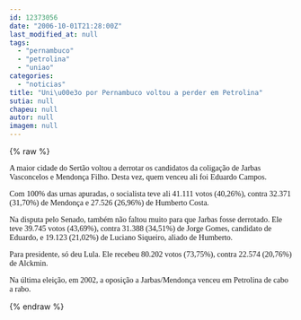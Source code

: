 ```yaml
---
id: 12373056
date: "2006-10-01T21:28:00Z"
last_modified_at: null
tags:
  - "pernambuco"
  - "petrolina"
  - "uniao"
categories:
  - "noticias"
title: "Uni\u00e3o por Pernambuco voltou a perder em Petrolina"
sutia: null
chapeu: null
autor: null
imagem: null
---
```

{% raw %}
<p><P><FONT face=Arial><FONT face=Verdana>A maior cidade do Sertão voltou a derrotar os candidatos da coligação de Jarbas Vasconcelos e Mendonça Filho. Desta vez, quem venceu ali foi Eduardo Campos.</FONT></P></p>
<p><P><FONT face=Verdana>Com 100% das urnas apuradas, o socialista teve ali 41.111 votos (40,26%), contra 32.371 (31,70%) de Mendonça e 27.526 (26,96%) de Humberto Costa.</FONT></P></p>
<p><P><FONT face=Verdana>Na disputa pelo Senado, também não faltou muito para que Jarbas fosse derrotado. Ele teve 39.745 votos (43,69%), contra 31.388 (34,51%) de Jorge Gomes, candidato de Eduardo, e 19.123 (21,02%) de Luciano Siqueiro, aliado de Humberto.</FONT></P></p>
<p><P><FONT face=Verdana>Para presidente, só deu Lula. Ele recebeu 80.202 votos (73,75%), contra 22.574 (20,76%) de Alckmin.</FONT></P></p>
<p><P><FONT face=Verdana>Na última eleição, em 2002, a oposição a Jarbas/Mendonça venceu em Petrolina de cabo a rabo.</FONT></P></FONT> </p>
{% endraw %}